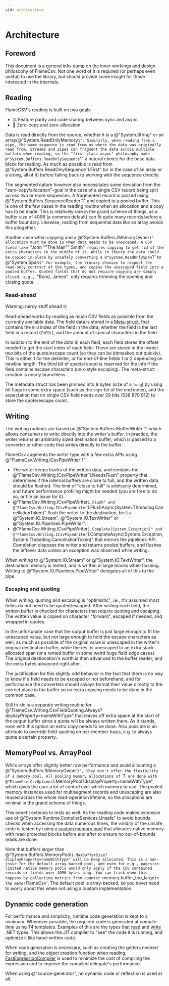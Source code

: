 ```yaml
---
uid: architecture
---
```


# Architecture

## Foreword

This document is a general info-dump on the inner workings and design philosophy of FlameCsv. Not one word of it is
required (or perhaps even useful) to use the library, but should provide some insight for those interested in the
internals.

## Reading

FlameCSV's reading is built on two goals:

 - ⚖️ Feature parity and code sharing between sync and async
 - 🚀 Zero-copy and zero-allocation

Data is read directly from the source, whether it is a @"System.String" or an array/@"System.ReadOnlyMemory`1".
Similarly, when reading from a pipe, the same sequence is read from as where the data was originally read from.
Streams and pipes can fragment the data across multiple buffers when reading, so the "first class async"-philosophy
made @"System.Buffers.ReadOnlySequence`1" a natural choice for the base data block for reading.
As much as possible is read from @"System.Buffers.ReadOnlySequence`1.First" (or in the case of an array or a string, all of it)
before falling back to working with the sequence directly.

The segmented nature however also necessitates some deviation from the "zero-copy/allocation"-goal in the case of a single
CSV record being split across two or more sequences. A fragmented record is parsed using @"System.Buffers.SequenceReader`1"
and copied to a pooled buffer. This is one of the few cases in the reading routine when an allocation and a copy has to be
made. This is relatively rare in the grand scheme of things, as a buffer size of 4096 (a common default) can fit
quite many records before a buffer boundary. Likewise, reading from sequential data like an array avoids this altogether.

Another case when copying and a @"System.Buffers.IMemoryOwner`1" allocation must be done is when data needs to be unescaped.
A CSV field like `"John ""The Man"" Smith"` requires copying to get rid of the extra characters in the middle of it.
While in theory the data could be copied in-place by unsafely converting a @"System.ReadOnlySpan`1" to @"System.Span`1"
for example, the library chooses to respect the read-only contract of the types, and copies the unescaped field
into a pooled buffer. Quoted fields that do not require copying are simply sliced, e.g., `"Bond, James"` only requires
trimming the opening and closing quote.

### Read-ahead

Warning: nerdy stuff ahead 🤓

Read-ahead works by reading as much CSV fields as possible from the currently available data. The field data is stored
in a [Meta-struct](https://github.com/ovska/FlameCsv/blob/main/FlameCsv.Core/Reading/Internal/Meta.cs), that contains
the `End` index of the field in the data, whether the field is the last field in a record (`IsEOL`), and the amount of
special characters in the field.

In addition to the end of the _data_ in each field, each field stores the offset needed to get the start index
of each field. These are stored in the lowest two bits of the quote/escape count (so they can be bitmasked out quickly).
This is either 1 for the delimiter, or for end-of-line fields 1 or 2 depending on newline length. The third bit
of special count is reserved for the info if the field contains escape characters (unix-style escaping). The meta-struct
creation is nearly branchless.

The metadata struct has been jammed into 8 bytes (size of a `long`) by using bit flags in some extra space (such
as the sign-bit of the end index), and the expectation that no single CSV field needs over 29 bits
(536&nbsp;870&nbsp;912) to store the quote/escape count.


## Writing

The writing routines are based on @"System.Buffers.IBufferWriter`1" which allows consumers to write directly into the
writer's buffer. In practice, the writer returns an arbitrarily sized destination buffer, which is passed to
a converter or other code that writes directly to the buffer.

FlameCsv augments the writer type with a few extra APIs using @"FlameCsv.Writing.ICsvPipeWriter`1":
 - The writer keeps tracks of the written data, and contains the @"FlameCsv.Writing.ICsvPipeWriter`1.NeedsFlush" property that
   determines if the internal buffers are close to full, and the written data should be flushed. The limit of "close to full"
   is arbitrarily determined, and future performance profiling might be needed (you are free to do so, or file an issue for it).
 - @"FlameCsv.Writing.ICsvPipeWriter`1.Flush" and @"FlameCsv.Writing.ICsvPipeWriter`1.FlushAsync(System.Threading.CancellationToken)"
   flush the writer to the destination, be it a @"System.IO.Stream", @"System.IO.TextWriter" or @"System.IO.Pipelines.PipeWriter".
 - @"FlameCsv.Writing.ICsvPipeWriter`1.Complete(System.Exception)" and @"FlameCsv.Writing.ICsvPipeWriter`1.CompleteAsync(System.Exception,System.Threading.CancellationToken)"
   that mirrors the pipelines-API. Completion disposes the writer and returns pooled buffers,
   and flushes the leftover data unless an exception was observed while writing.

When writing to @"System.IO.Stream" or @"System.IO.TextWriter", the destination memory is rented, and is written in large
blocks when flushing. Writing to @"System.IO.Pipelines.PipeWriter" delegates all of this to the pipe.

### Escaping and quoting

When writing, quoting and escaping is "optimistic", i.e., it's assumed most fields do not need to be quoted/escaped.
After writing each field, the written buffer is checked for characters that require quoting and escaping.
The written value is copied on character "forward", escaped if needed, and wrapped in quotes.

In the unfortunate case that the output buffer is just large enough to fit the unescaped value, but not large enough
to hold the escape characters as well, as much as possible of the original value is unescaped in the writer's original
destination buffer, while the rest is unescaped to an extra stack-allocated span (or a rented buffer in some weird huge field
edge cases). The original destionation's worth is then advanced to the buffer reader, and the extra bytes advanced right after.

The justification for this slightly odd behavior is the fact that there is no way to know if a field needs to be escaped
or not beforehand, and for performance the converters should always format their value directly to the correct place in
the buffer so no extra copying needs to be done in the common case.

Still to-do is a separate writing routine for @"FlameCsv.Writing.CsvFieldQuoting.Always?displayProperty=nameWithType"
that leaves off extra space at the start of the output buffer since a quote will be always written there. As it stands,
even with this option an extra copy needs to be done. Also possible is an attribute to override field-quoting
on per-member basis, e.g. to always quote a certain property.

## MemoryPool vs. ArrayPool

While arrays offer slightly better raw performance and avoid allocating a @"System.Buffers.IMemoryOwner`1",
they don't offer the flexibility of a memory pool. All pooling memory allocations of `T` are done with
@"FlameCsv.CsvOptions`1.MemoryPool?displayProperty=nameWithType", which gives the user a lot of control over
which memory to use. The pooled memory instances used for multisegment records and unescaping are also reused
across the whole read-operation lifetime, so the allocations are minimal in the grand scheme of things.

This benefit extends to tests as well. As the reading code makes extensive use of @"System.Runtime.CompilerServices.Unsafe"
to avoid bounds checks when accessing the data numerous times, the validity of the unsafe code is tested by using
a [custom memory pool](https://github.com/ovska/FlameCsv/blob/main/FlameCsv.Tests/Utilities/GuardedMemoryManager.cs)
that allocates native memory with read-protected blocks before and after to ensure no out-of-bounds reads are done.

Note that buffers larger than @"System.Buffers.MemoryPool`1.MaxBufferSize?displayProperty=nameWithType" will be
heap allocated. This is a non-issue for the default array-backed pool, and even for e.g., pagesize-limited
native memory pools would only apply if the CSV contained records or fields over 4096 bytes long.
You can track when this happens by collecting metrics from counter `memory.buffer_too_large` in the meter `FlameCsv`.
The default pool is array-backed, so you never need to worry about this when not using a custom implementation.


## Dynamic code generation

For performance and simplicity, runtime code generation is kept to a minimum. Whenever possible, the required code is generated
at _compile-time_ using T4 templates. Examples of this are the types that
[read](https://github.com/ovska/FlameCsv/blob/main/FlameCsv.Core/Runtime/Materializer.Generated.cs) and
[write](https://github.com/ovska/FlameCsv/blob/main/FlameCsv.Core/Runtime/Dematerializer.Generated.cs)
.NET types. This allows the JIT compiler to "see" the code it is running, and optimize it like hand-written code.

When code generation is necessary, such as creating the getters needed for writing, and the object creation function when reading,
[FastExpressionCompiler](https://github.com/dadhi/FastExpressionCompiler) is used to minimize the cost of compiling the expression
and to improve the compiled delegate's performance.

When using @"source-generator", no dynamic code or reflection is used at all.
